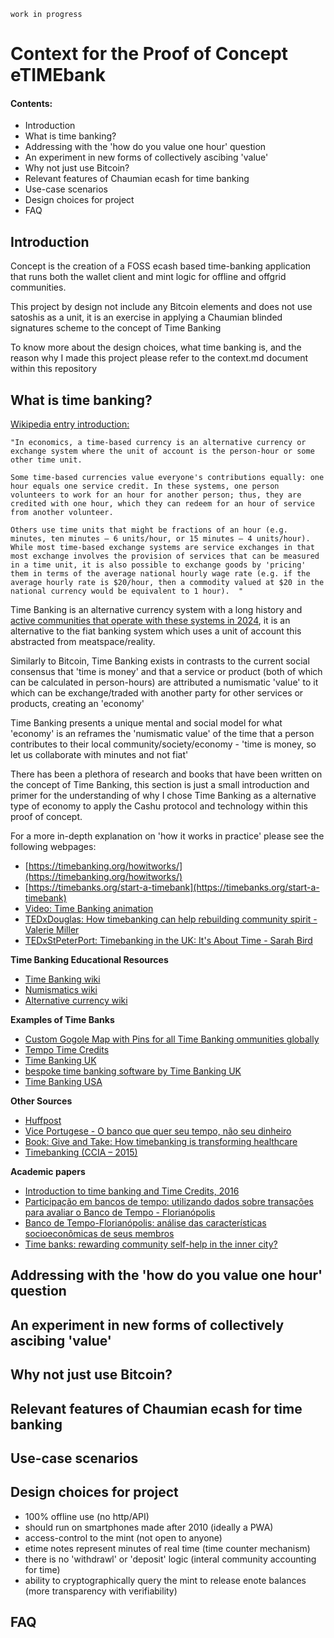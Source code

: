 `work in progress`

# Context for the Proof of Concept eTIMEbank


#### Contents:
- Introduction
- What is time banking?
- Addressing with the 'how do you value one hour' question
- An experiment in new forms of collectively ascibing 'value'
- Why not just use Bitcoin?
- Relevant features of Chaumian ecash for time banking
- Use-case scenarios
- Design choices for project
- FAQ


## Introduction


Concept is the creation of a FOSS ecash based time-banking application that runs both the wallet client and mint logic for offline and offgrid communities.

This project by design not include any Bitcoin elements and does not use satoshis as a unit, it is an exercise in applying a Chaumian blinded signatures scheme to the concept of Time Banking

To know more about the design choices, what time banking is, and the reason why I made this project please refer to the context.md document within this repository





## What is time banking?

[Wikipedia entry introduction:](https://en.wikipedia.org/wiki/Time_banking) 

```
"In economics, a time-based currency is an alternative currency or exchange system where the unit of account is the person-hour or some other time unit.

Some time-based currencies value everyone's contributions equally: one hour equals one service credit. In these systems, one person volunteers to work for an hour for another person; thus, they are credited with one hour, which they can redeem for an hour of service from another volunteer.

Others use time units that might be fractions of an hour (e.g. minutes, ten minutes – 6 units/hour, or 15 minutes – 4 units/hour). While most time-based exchange systems are service exchanges in that most exchange involves the provision of services that can be measured in a time unit, it is also possible to exchange goods by 'pricing' them in terms of the average national hourly wage rate (e.g. if the average hourly rate is $20/hour, then a commodity valued at $20 in the national currency would be equivalent to 1 hour).  "
```

Time Banking is an alternative currency system with a long history and [active communities that operate with these systems in 2024](https://en.wikipedia.org/wiki/Time-based_currency#Studies_and_examples), it is an alternative to the fiat banking system which uses a unit of account this abstracted from meatspace/reality. 

Similarly to Bitcoin, Time Banking exists in contrasts to the current social consensus that 'time is money' and that a service or product (both of which can be calculated in person-hours) are attributed a numismatic 'value' to it which can be exchange/traded with another party for other services or products, creating an 'economy'

Time Banking presents a unique mental and social model for what 'economy' is an reframes the 'numismatic value' of the time that a person contributes to their local community/society/economy - 'time is money, so let us collaborate with minutes and not fiat'

There has been a plethora of research and books that have been written on the concept of Time Banking, this section is just a small introduction and primer for the understanding of why I chose Time Banking as a alternative type of economy to apply the Cashu protocol and technology within this proof of concept.

For a more in-depth explanation on 'how it works in practice' please see the following webpages:
- [https://timebanking.org/howitworks/](https://timebanking.org/howitworks/)
- [https://timebanks.org/start-a-timebank](https://timebanks.org/start-a-timebank)
- [Video: Time Banking animation](https://www.youtube.com/watch?v=aB8ifVJ34JU)
- [TEDxDouglas: How timebanking can help rebuilding community spirit - Valerie Miller](https://www.youtube.com/watch?v=VRHvoYas82g)
- [TEDxStPeterPort: Timebanking in the UK: It's About Time - Sarah Bird](https://www.youtube.com/watch?v=k0Flh6cuuWs)

**Time Banking Educational Resources**
- [Time Banking wiki](https://wikipedia.org/wiki/Time_banking)
- [Numismatics wiki](https://en.wikipedia.org/wiki/Numismatics)
- [Alternative currency wiki](https://en.wikipedia.org/wiki/Alternative_currency)

**Examples of Time Banks**
- [Custom Gogole Map with Pins for all Time Banking ommunities globally](https://www.google.com/maps/d/viewer?mid=1ZZRA7ombZ7CN_8u8gHIi0wRxq45FaFWs&ll=23.581971987838646%2C2.24820156946123&z=2)
- [Tempo Time Credits](https://wearetempo.org/)
- [Time Banking UK](https://timebanking.org/overview/)
- [bespoke time banking software by Time Banking UK](https://timebanking.org/software/)
- [Time Banking USA](https://timebanks.org/)

**Other Sources**
- [Huffpost](https://www.huffpost.com/entry/bringing-people-together_b_8916374)
- [Vice Portugese - O banco que quer seu tempo, não seu dinheiro](https://www.vice.com/pt/article/o-banco-que-quer-seu-tempo-nao-seu-dinheiro/)
- [Book: Give and Take: How timebanking is transforming healthcare](https://books.google.com/books?id=LIiSBQAAQBAJ)
- [Timebanking (CCIA – 2015)](https://monneta.org/en/timebanking-ccia-2015/)

**Academic papers**
- [Introduction to time banking and Time Credits, 2016](https://www.researchgate.net/publication/297696050_Introduction_to_time_banking_and_Time_Credits)
- [Participação em bancos de tempo: utilizando dados sobre transações para avaliar o Banco de Tempo - Florianópolis](https://www.apec.org.br/rce/index.php/rce/article/view/16)
- [Banco de Tempo-Florianópolis: análise das características socioeconômicas de seus membros](https://ojsrevista.furb.br/ojs/index.php/rbdr/article/view/6937)
- [Time banks: rewarding community self-help in the inner city?](https://academic.oup.com/cdj/article-abstract/39/1/62/268434)



## Addressing with the 'how do you value one hour' question






## An experiment in new forms of collectively ascibing 'value'




## Why not just use Bitcoin?






## Relevant features of Chaumian ecash for time banking




## Use-case scenarios




## Design choices for project

- 100% offline use (no http/API)
- should run on smartphones made after 2010 (ideally a PWA)
- access-control to the mint (not open to anyone)
- etime notes represent minutes of real time (time counter mechanism)
- there is no 'withdrawl' or 'deposit' logic (interal community accounting for time)
- ability to cryptographically query the mint to release enote balances (more transparency with verifiability)


## FAQ
